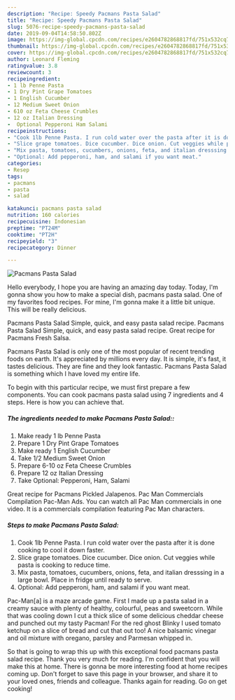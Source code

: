 ```yaml
---
description: "Recipe: Speedy Pacmans Pasta Salad"
title: "Recipe: Speedy Pacmans Pasta Salad"
slug: 5076-recipe-speedy-pacmans-pasta-salad
date: 2019-09-04T14:58:50.802Z
image: https://img-global.cpcdn.com/recipes/e2604782868817fd/751x532cq70/pacmans-pasta-salad-recipe-main-photo.jpg
thumbnail: https://img-global.cpcdn.com/recipes/e2604782868817fd/751x532cq70/pacmans-pasta-salad-recipe-main-photo.jpg
cover: https://img-global.cpcdn.com/recipes/e2604782868817fd/751x532cq70/pacmans-pasta-salad-recipe-main-photo.jpg
author: Leonard Fleming
ratingvalue: 3.8
reviewcount: 3
recipeingredient:
- 1 lb Penne Pasta
- 1 Dry Pint Grape Tomatoes
- 1 English Cucumber
- 12 Medium Sweet Onion
- 610 oz Feta Cheese Crumbles
- 12 oz Italian Dressing
-  Optional Pepperoni Ham Salami
recipeinstructions:
- "Cook 1lb Penne Pasta. I run cold water over the pasta after it is done cooking to cool it down faster."
- "Slice grape tomatoes. Dice cucumber. Dice onion. Cut veggies while pasta is cooking to reduce time."
- "Mix pasta, tomatoes, cucumbers, onions, feta, and italian dresssing in a large bowl. Place in fridge until ready to serve."
- "Optional: Add pepperoni, ham, and salami if you want meat."
categories:
- Resep
tags:
- pacmans
- pasta
- salad

katakunci: pacmans pasta salad
nutrition: 160 calories
recipecuisine: Indonesian
preptime: "PT24M"
cooktime: "PT2H"
recipeyield: "3"
recipecategory: Dinner

---
```



![Pacmans Pasta Salad](https://img-global.cpcdn.com/recipes/e2604782868817fd/751x532cq70/pacmans-pasta-salad-recipe-main-photo.jpg)

Hello everybody, I hope you are having an amazing day today. Today, I'm gonna show you how to make a special dish, pacmans pasta salad. One of my favorites food recipes. For mine, I'm gonna make it a little bit unique. This will be really delicious.

Pacmans Pasta Salad Simple, quick, and easy pasta salad recipe. Pacmans Pasta Salad Simple, quick, and easy pasta salad recipe. Great recipe for Pacmans Fresh Salsa.

Pacmans Pasta Salad is only one of the most popular of recent trending foods on earth. It's appreciated by millions every day. It is simple, it's fast, it tastes delicious. They are fine and they look fantastic. Pacmans Pasta Salad is something which I have loved my entire life.


To begin with this particular recipe, we must first prepare a few components. You can cook pacmans pasta salad using 7 ingredients and 4 steps. Here is how you can achieve that.

##### The ingredients needed to make Pacmans Pasta Salad::

1. Make ready 1 lb Penne Pasta
1. Prepare 1 Dry Pint Grape Tomatoes
1. Make ready 1 English Cucumber
1. Take 1/2 Medium Sweet Onion
1. Prepare 6-10 oz Feta Cheese Crumbles
1. Prepare 12 oz Italian Dressing
1. Take  Optional: Pepperoni, Ham, Salami


Great recipe for Pacmans Pickled Jalapenos. Pac Man Commercials Compilation Pac-Man Ads. You can watch all Pac Man commercials in one video. It is a commercials compilation featuring Pac Man characters. 

##### Steps to make Pacmans Pasta Salad:

1. Cook 1lb Penne Pasta. I run cold water over the pasta after it is done cooking to cool it down faster.
1. Slice grape tomatoes. Dice cucumber. Dice onion. Cut veggies while pasta is cooking to reduce time.
1. Mix pasta, tomatoes, cucumbers, onions, feta, and italian dresssing in a large bowl. Place in fridge until ready to serve.
1. Optional: Add pepperoni, ham, and salami if you want meat.


Pac-Man[a] is a maze arcade game. First I made up a pasta salad in a creamy sauce with plenty of healthy, colourful, peas and sweetcorn. While that was cooling down I cut a thick slice of some delicious cheddar cheese and punched out my tasty Pacman! For the red ghost Blinky I used tomato ketchup on a slice of bread and cut that out too! A nice balsamic vinegar and oil mixture with oregano, parsley and Parmesan whipped in. 

So that is going to wrap this up with this exceptional food pacmans pasta salad recipe. Thank you very much for reading. I'm confident that you will make this at home. There is gonna be more interesting food at home recipes coming up. Don't forget to save this page in your browser, and share it to your loved ones, friends and colleague. Thanks again for reading. Go on get cooking!
